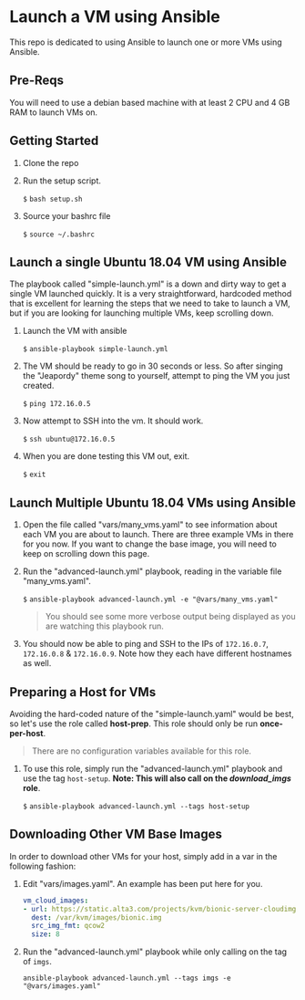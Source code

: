# Launch a VM using Ansible

This repo is dedicated to using Ansible to launch one or more VMs using Ansible.

## Pre-Reqs

You will need to use a debian based machine with at least 2 CPU and 4 GB RAM to launch VMs on.

## Getting Started

1. Clone the repo

2. Run the setup script.

    `$` `bash setup.sh`

3. Source your bashrc file

    `$` `source ~/.bashrc`

## Launch a single Ubuntu 18.04 VM using Ansible

The playbook called "simple-launch.yml" is a down and dirty way to get a single VM launched quickly. It is a very straightforward, hardcoded method that is excellent for learning the steps that we need to take to launch a VM, but if you are looking for launching multiple VMs, keep scrolling down.

1. Launch the VM with ansible

    `$` `ansible-playbook simple-launch.yml`

0. The VM should be ready to go in 30 seconds or less. So after singing the "Jeapordy" theme song to yourself, attempt to ping the VM you just created.

    `$` `ping 172.16.0.5`
    
0. Now attempt to SSH into the vm. It should work.

    `$` `ssh ubuntu@172.16.0.5`
    
0. When you are done testing this VM out, exit.

    `$` `exit`
 
## Launch Multiple Ubuntu 18.04 VMs using Ansible
1. Open the file called "vars/many_vms.yaml" to see information about each VM you are about to launch. There are three example VMs in there for you now. If you want to change the base image, you will need to keep on scrolling down this page.

0. Run the "advanced-launch.yml" playbook, reading in the variable file "many_vms.yaml".

    `$` `ansible-playbook advanced-launch.yml -e "@vars/many_vms.yaml"`
    
    > You should see some more verbose output being displayed as you are watching this playbook run.

0. You should now be able to ping and SSH to the IPs of `172.16.0.7`, `172.16.0.8` & `172.16.0.9`. Note how they each have different hostnames as well.


## Preparing a Host for VMs

Avoiding the hard-coded nature of the "simple-launch.yaml" would be best, so let's use the role called **host-prep**. This role should only be run **once-per-host**. 

> There are no configuration variables available for this role.

1. To use this role, simply run the "advanced-launch.yml" playbook and use the tag `host-setup`. **Note: This will also call on the _download_imgs_ role**.

    `$` `ansible-playbook advanced-launch.yml --tags host-setup`
    
## Downloading Other VM Base Images

In order to download other VMs for your host, simply add in a var in the following fashion:

1. Edit "vars/images.yaml". An example has been put here for you.

    ```yaml
    vm_cloud_images:
    - url: https://static.alta3.com/projects/kvm/bionic-server-cloudimg-amd64.img
      dest: /var/kvm/images/bionic.img
      src_img_fmt: qcow2
      size: 8
    ```

0. Run the "advanced-launch.yml" playbook while only calling on the tag of `imgs`.

    `ansible-playbook advanced-launch.yml --tags imgs -e "@vars/images.yaml"`
